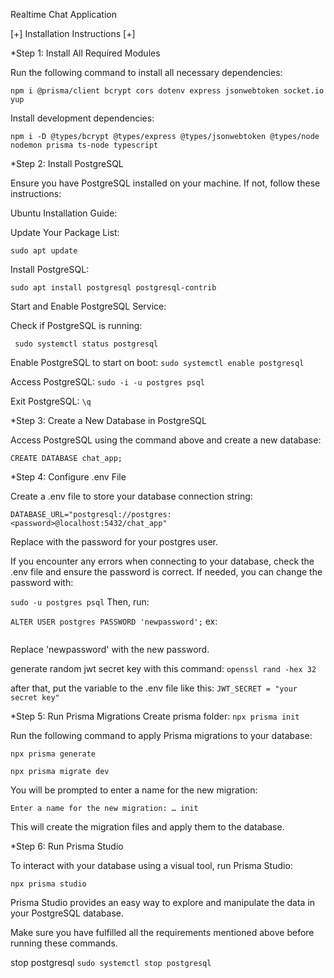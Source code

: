 Realtime Chat Application

[+] Installation Instructions [+]

\*Step 1: Install All Required Modules

Run the following command to install all necessary dependencies:

`npm i @prisma/client bcrypt cors dotenv express jsonwebtoken socket.io yup`

Install development dependencies:

`npm i -D @types/bcrypt @types/express @types/jsonwebtoken @types/node nodemon prisma ts-node typescript `

\*Step 2: Install PostgreSQL

Ensure you have PostgreSQL installed on your machine. If not, follow these instructions:

Ubuntu Installation Guide:

Update Your Package List:

`sudo apt update`

Install PostgreSQL:

`sudo apt install postgresql postgresql-contrib`

Start and Enable PostgreSQL Service:

Check if PostgreSQL is running:

` sudo systemctl status postgresql`

Enable PostgreSQL to start on boot:
`sudo systemctl enable postgresql`

Access PostgreSQL: `sudo -i -u postgres psql`

Exit PostgreSQL: `\q`

\*Step 3: Create a New Database in PostgreSQL

Access PostgreSQL using the command above and create a new database:

`CREATE DATABASE chat_app;`

\*Step 4: Configure .env File

Create a .env file to store your database connection string:

`DATABASE_URL="postgresql://postgres:<password>@localhost:5432/chat_app"`

Replace <password> with the password for your postgres user.

If you encounter any errors when connecting to your database, check the .env file and ensure the password is correct. If needed, you can change the password with:

`sudo -u postgres psql`
Then, run:

`ALTER USER postgres PASSWORD 'newpassword';`
ex:

```ALTER USER postgres WITH PASSWORD 'admin0424';

```

Replace 'newpassword' with the new password.

generate random jwt secret key with this command:
`openssl rand -hex 32`

after that, put the variable to the .env file like this:
`JWT_SECRET = "your secret key"`

\*Step 5: Run Prisma Migrations
Create prisma folder:
`npx prisma init`

Run the following command to apply Prisma migrations to your database:

`npx prisma generate`

`npx prisma migrate dev`

You will be prompted to enter a name for the new migration:

`Enter a name for the new migration: … init`

This will create the migration files and apply them to the database.

\*Step 6: Run Prisma Studio

To interact with your database using a visual tool, run Prisma Studio:

`npx prisma studio`

Prisma Studio provides an easy way to explore and manipulate the data in your PostgreSQL database.

Make sure you have fulfilled all the requirements mentioned above before running these commands.

stop postgresql `sudo systemctl stop postgresql`
